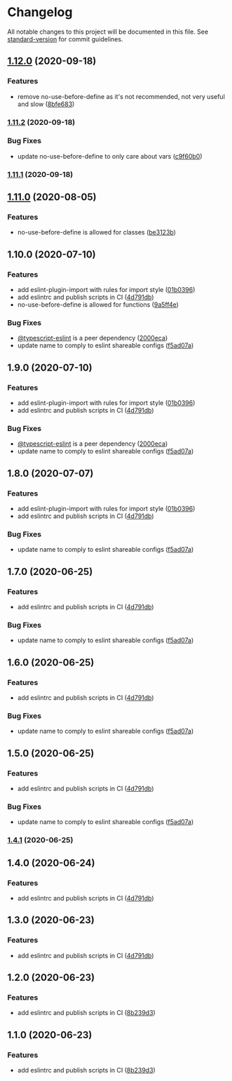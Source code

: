 # Changelog

All notable changes to this project will be documented in this file. See [standard-version](https://github.com/conventional-changelog/standard-version) for commit guidelines.

## [1.12.0](https://gitlab.com/buildigo.org/common/eslint-config-typescript/compare/1.11.2...1.12.0) (2020-09-18)


### Features

* remove no-use-before-define as it's not recommended, not very useful and slow ([8bfe683](https://gitlab.com/buildigo.org/common/eslint-config-typescript/commit/8bfe683c0b98ff6072608acb2d4109747d2bb093))

### [1.11.2](https://gitlab.com/buildigo.org/common/eslint-config-typescript/compare/1.11.1...1.11.2) (2020-09-18)


### Bug Fixes

* update no-use-before-define to only care about vars ([c9f60b0](https://gitlab.com/buildigo.org/common/eslint-config-typescript/commit/c9f60b083820a622761f6cf8e327c16ed534b16d))

### [1.11.1](https://gitlab.com/buildigo.org/common/eslint-config-typescript/compare/1.11.0...1.11.1) (2020-09-18)

## [1.11.0](https://gitlab.com/buildigo.org/common/eslint-config-typescript/compare/1.10.0...1.11.0) (2020-08-05)


### Features

* no-use-before-define is allowed for classes ([be3123b](https://gitlab.com/buildigo.org/common/eslint-config-typescript/commit/be3123bf39fb3f56b67eb80458c37780f97fa7bb))

## 1.10.0 (2020-07-10)


### Features

* add eslint-plugin-import with rules for import style ([01b0396](https://gitlab.com/buildigo.org/common/eslint-config-typescript/commit/01b0396b2f7b61cfb65c6c1713c409c51c7d4403))
* add eslintrc and publish scripts in CI ([4d791db](https://gitlab.com/buildigo.org/common/eslint-config-typescript/commit/4d791db65216eaf5c200aa97ba07d211420ef725))
* no-use-before-define is allowed for functions ([9a5ff4e](https://gitlab.com/buildigo.org/common/eslint-config-typescript/commit/9a5ff4e2bf7a3f67c643953fe07d0742ba780791))


### Bug Fixes

* [@typescript-eslint](https://gitlab.com/typescript-eslint) is a peer dependency ([2000eca](https://gitlab.com/buildigo.org/common/eslint-config-typescript/commit/2000eca18fdf7933400976952050279e9c64f1dc))
* update name to comply to eslint shareable configs ([f5ad07a](https://gitlab.com/buildigo.org/common/eslint-config-typescript/commit/f5ad07aad019f66f38c567f81d1b736f2d3b81d0))

## 1.9.0 (2020-07-10)


### Features

* add eslint-plugin-import with rules for import style ([01b0396](https://gitlab.com/buildigo.org/common/eslint-config-typescript/commit/01b0396b2f7b61cfb65c6c1713c409c51c7d4403))
* add eslintrc and publish scripts in CI ([4d791db](https://gitlab.com/buildigo.org/common/eslint-config-typescript/commit/4d791db65216eaf5c200aa97ba07d211420ef725))


### Bug Fixes

* [@typescript-eslint](https://gitlab.com/typescript-eslint) is a peer dependency ([2000eca](https://gitlab.com/buildigo.org/common/eslint-config-typescript/commit/2000eca18fdf7933400976952050279e9c64f1dc))
* update name to comply to eslint shareable configs ([f5ad07a](https://gitlab.com/buildigo.org/common/eslint-config-typescript/commit/f5ad07aad019f66f38c567f81d1b736f2d3b81d0))

## 1.8.0 (2020-07-07)


### Features

* add eslint-plugin-import with rules for import style ([01b0396](https://gitlab.com/buildigo.org/common/eslint-config-typescript/commit/01b0396b2f7b61cfb65c6c1713c409c51c7d4403))
* add eslintrc and publish scripts in CI ([4d791db](https://gitlab.com/buildigo.org/common/eslint-config-typescript/commit/4d791db65216eaf5c200aa97ba07d211420ef725))


### Bug Fixes

* update name to comply to eslint shareable configs ([f5ad07a](https://gitlab.com/buildigo.org/common/eslint-config-typescript/commit/f5ad07aad019f66f38c567f81d1b736f2d3b81d0))

## 1.7.0 (2020-06-25)


### Features

* add eslintrc and publish scripts in CI ([4d791db](https://gitlab.com/buildigo.org/common/eslint-config-typescript/commit/4d791db65216eaf5c200aa97ba07d211420ef725))


### Bug Fixes

* update name to comply to eslint shareable configs ([f5ad07a](https://gitlab.com/buildigo.org/common/eslint-config-typescript/commit/f5ad07aad019f66f38c567f81d1b736f2d3b81d0))

## 1.6.0 (2020-06-25)


### Features

* add eslintrc and publish scripts in CI ([4d791db](https://gitlab.com/buildigo.org/common/eslint-config-typescript/commit/4d791db65216eaf5c200aa97ba07d211420ef725))


### Bug Fixes

* update name to comply to eslint shareable configs ([f5ad07a](https://gitlab.com/buildigo.org/common/eslint-config-typescript/commit/f5ad07aad019f66f38c567f81d1b736f2d3b81d0))

## 1.5.0 (2020-06-25)


### Features

* add eslintrc and publish scripts in CI ([4d791db](https://gitlab.com/buildigo.org/common/eslint/commit/4d791db65216eaf5c200aa97ba07d211420ef725))


### Bug Fixes

* update name to comply to eslint shareable configs ([f5ad07a](https://gitlab.com/buildigo.org/common/eslint/commit/f5ad07aad019f66f38c567f81d1b736f2d3b81d0))

### [1.4.1](https://gitlab.com/buildigo.org/common/eslint/compare/1.4.0...1.4.1) (2020-06-25)

## 1.4.0 (2020-06-24)


### Features

* add eslintrc and publish scripts in CI ([4d791db](https://gitlab.com/buildigo.org/common/eslint/commit/4d791db65216eaf5c200aa97ba07d211420ef725))

## 1.3.0 (2020-06-23)


### Features

* add eslintrc and publish scripts in CI ([4d791db](https://gitlab.com/buildigo.org/common/eslint/commit/4d791db65216eaf5c200aa97ba07d211420ef725))

## 1.2.0 (2020-06-23)


### Features

* add eslintrc and publish scripts in CI ([8b239d3](https://gitlab.com/buildigo.org/common/eslint/commit/8b239d388c58578e82c63e88fba1852d7d6d540d))

## 1.1.0 (2020-06-23)


### Features

* add eslintrc and publish scripts in CI ([8b239d3](https://gitlab.com/buildigo.org/common/eslint/commit/8b239d388c58578e82c63e88fba1852d7d6d540d))

